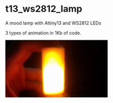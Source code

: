 # t13_ws2812_lamp
A mood lamp with Attiny13 and WS2812 LEDs

3 types of animation in 1Kb of code.

![](https://github.com/arduinocelentano/t13_ws2812_lamp/blob/master/demo/lamp_demo1.gif)
